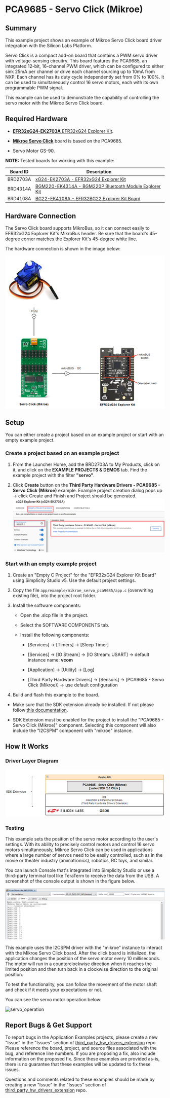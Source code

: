 # PCA9685 - Servo Click (Mikroe) #

## Summary ##

This example project shows an example of Mikroe Servo Click board driver integration with the Silicon Labs Platform.

Servo Click is a compact add-on board that contains a PWM servo driver with voltage-sensing circuitry. This board features the PCA9685, an integrated 12-bit, 16-channel PWM driver, which can be configured to either sink 25mA per channel or drive each channel sourcing up to 10mA from NXP. Each channel has its duty cycle independently set from 0% to 100%. It can be used to simultaneously control 16 servo motors, each with its own programmable PWM signal.

This example can be used to demonstrate the capability of controlling the servo motor with the Mikroe Servo Click board.

## Required Hardware ##

- [**EFR32xG24-EK2703A** EFR32xG24 Explorer Kit](https://www.silabs.com/development-tools/wireless/efr32xg24-explorer-kit?tab=overview).

- [**Mikroe Servo Click**](https://www.mikroe.com/servo-click) board is based on the PCA9685.

- Servo Motor GS-90.

**NOTE:**
Tested boards for working with this example:

| Board ID | Description  |
| ---------------------- | ------ |
| BRD2703A | [xG24-EK2703A - EFR32xG24 Explorer Kit](https://www.silabs.com/development-tools/wireless/efr32xg24-explorer-kit?tab=overview)    |
| BRD4314A | [BGM220-EK4314A - BGM220P Bluetooth Module Explorer Kit](https://www.silabs.com/development-tools/wireless/bluetooth/bgm220-explorer-kit?tab=overview)  |
| BRD4108A | [BG22-EK4108A - EFR32BG22 Explorer Kit Board](https://www.silabs.com/development-tools/wireless/bluetooth/bg22-explorer-kit?tab=overview)  |

## Hardware Connection ##

The Servo Click board supports MikroBus, so it can connect easily to EFR32xG24 Explorer Kit's MikroBus header. Be sure that the board's 45-degree corner matches the Explorer Kit's 45-degree white line.

The hardware connection is shown in the image below:

![hardware_connection](image/hardware_connection.png)

## Setup ##

You can either create a project based on an example project or start with an empty example project.

### Create a project based on an example project ###

1. From the Launcher Home, add the BRD2703A to My Products, click on it, and click on the **EXAMPLE PROJECTS & DEMOS** tab. Find the example project with the filter **"servo"**.

2. Click **Create** button on the **Third Party Hardware Drivers - PCA9685 - Servo Click (Mikroe)** example. Example project creation dialog pops up -> click Create and Finish and Project should be generated.
![create_project](image/create_project.png)

### Start with an empty example project ###

1. Create an "Empty C Project" for the "EFR32xG24 Explorer Kit Board" using Simplicity Studio v5. Use the default project settings.

2. Copy the file `app/example/mikroe_servo_pca9685/app.c` (overwriting existing file), into the project root folder.

3. Install the software components:

    - Open the .slcp file in the project.

    - Select the SOFTWARE COMPONENTS tab.

    - Install the following components:

        - [Services] → [Timers] → [Sleep Timer]

        - [Services] → [IO Stream] → [IO Stream: USART] → default instance name: **vcom**

        - [Application] → [Utility] → [Log]

        - [Third Party Hardware Drivers] → [Sensors] → [PCA9685 - Servo Click (Mikroe)] → use default configuration

4. Build and flash this example to the board.

- Make sure that the SDK extension already be installed. If not please follow [this documentation](https://github.com/SiliconLabs/third_party_hw_drivers_extension/blob/master/README.md#how-to-add-to-simplicity-studio-ide).

- SDK Extension must be enabled for the project to install the "PCA9685 - Servo Click (Mikroe)" component. Selecting this component will also include the "I2CSPM" component with "mikroe" instance.

## How It Works ##

### Driver Layer Diagram ###

![software_layer](image/software_layer.png)

### Testing ###

This example sets the position of the servo motor according to the user's settings. With its ability to precisely control motors and control 16 servo motors simultaneously, Mikroe Servo Click can be used in applications where a large number of servos need to be easily controlled, such as in the movie or theater industry (animatronics), robotics, RC toys, and similar.  

You can launch Console that's integrated into Simplicity Studio or use a third-party terminal tool like TeraTerm to receive the data from the USB. A screenshot of the console output is shown in the figure below.

![console_log](image/console_log.png)

This example uses the I2CSPM driver with the "mikroe" instance to interact with the Mikroe Servo Click board. After the click board is initialized, the application changes the position of the servo motor every 10 milliseconds. The motor will run in a counterclockwise direction when it reaches the limited position and then turn back in a clockwise direction to the original position.

To test the functionality, you can follow the movement of the motor shaft and check if it meets your expectations or not.

You can see the servo motor operation below:

![servo_operation](image/servo_operation.gif)

## Report Bugs & Get Support ##

To report bugs in the Application Examples projects, please create a new "Issue" in the "Issues" section of [third_party_hw_drivers_extension](https://github.com/SiliconLabs/third_party_hw_drivers_extension) repo. Please reference the board, project, and source files associated with the bug, and reference line numbers. If you are proposing a fix, also include information on the proposed fix. Since these examples are provided as-is, there is no guarantee that these examples will be updated to fix these issues.

Questions and comments related to these examples should be made by creating a new "Issue" in the "Issues" section of [third_party_hw_drivers_extension](https://github.com/SiliconLabs/third_party_hw_drivers_extension) repo.

